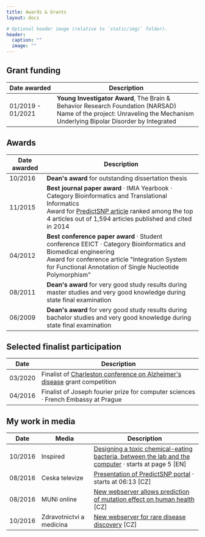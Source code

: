```yaml
---
title: Awards & Grants
layout: docs

# Optional header image (relative to `static/img/` folder).
header:
  caption: ""
  image: ""
---
```



<h2>Grant funding</h2>

| Date awarded      | Description                    |
| ------------------| ------------------------------ |
| 01/2019 - 01/2021 | <strong>Young Investigator Award</strong>, The Brain & Behavior Research Foundation (NARSAD)<br/>Name of the project: Unraveling the Mechanism Underlying Bipolar Disorder by Integrated |


<h2>Awards</h2>

| Date awarded      | Description                    |
| ------------------| ------------------------------ |
| 10/2016           | <strong>Dean's award</strong> for outstanding dissertation thesis |
| 11/2015           | <strong>Best journal paper award</strong> · IMIA Yearbook · Category Bioinformatics and Translational Informatics<br>Award for <a href="https://journals.plos.org/ploscompbiol/article?id=10.1371/journal.pcbi.1003440">PredictSNP article</a> ranked among the top 4 articles out of 1,594 articles published and cited in 2014 |
| 04/2012           | <strong>Best conference paper award</strong> · Student conference EEICT · Category Bioinformatics and Biomedical engineering<br> Award for conference article "Integration System for Functional Annotation of Single Nucleotide Polymorphism" |
| 08/2011           | <strong>Dean's award</strong> for very good study results during master studies and very good knowledge during state final examination |
| 06/2009           | <strong>Dean's award</strong> for very good study results during bachelor studies and very good knowledge during state final examination |

<h2>Selected finalist participation</h2>

| Date              | Description                    |
| ------------------| ------------------------------ |
| 03/2020           | Finalist of <a href="https://newvisionresearch.org/ccad">Charleston conference on Alzheimer's disease</a> grant competition |
| 04/2016           | Finalist of Joseph fourier prize for computer sciences · French Embassy at Prague |


<h2>My work in media</h2>

| Date              | Media                    | Description            |
| ------------------| -------------------------|------------------------|
| 10/2016           | Inspired | <a href="https://www.egi.eu/wp-content/uploads/2016/08/Inspired-issue-15.pdf">Designing a toxic chemical-eating bacteria, between the lab and the computer</a> · starts at page 5 [EN] |
| 08/2016           | Ceska televize           | <a href="https://www.ceskatelevize.cz/ivysilani/10122427178-udalosti-v-regionech-brno/316281381990825-udalosti-v-regionech/titulky">Presentation of PredictSNP portal</a> · starts at 06:13 [CZ] |
| 08/2016           | MUNI online              | <a href="https://www.em.muni.cz/veda-a-vyzkum/8118-jak-predpovedet-vliv-mutaci-na-vznik-chorob-pomuze-novy-portal">New webserver allows prediction of mutation effect on human health</a> [CZ] |
| 10/2016           | Zdravotnictvi a medicina | <a href="https://zdravi.euro.cz/clanek/novy-server-pomaha-pri-vyzkumu-genetickych-chorob-483210">New webserver for rare disease discovery</a> [CZ] |
